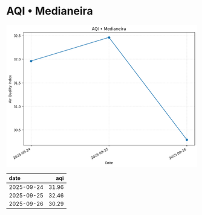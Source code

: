 # AQI • Medianeira

![chart](/reports/img/2025-09-24_aqi.png)

| date       |   aqi |
|:-----------|------:|
| 2025-09-24 | 31.96 |
| 2025-09-25 | 32.46 |
| 2025-09-26 | 30.29 |
